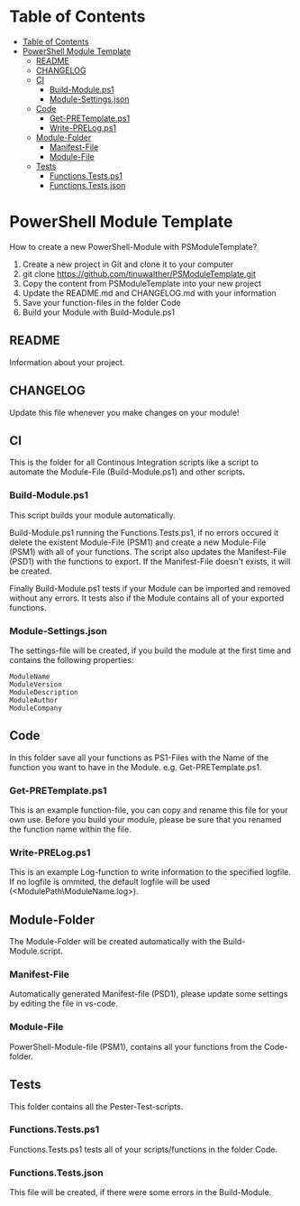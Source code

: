 # Table of Contents

- [Table of Contents](#table-of-contents)
- [PowerShell Module Template](#powershell-module-template)
  - [README](#readme)
  - [CHANGELOG](#changelog)
  - [CI](#ci)
    - [Build-Module.ps1](#build-moduleps1)
    - [Module-Settings.json](#module-settingsjson)
  - [Code](#code)
    - [Get-PRETemplate.ps1](#get-pretemplateps1)
    - [Write-PRELog.ps1](#write-prelogps1)
  - [Module-Folder](#module-folder)
    - [Manifest-File](#manifest-file)
    - [Module-File](#module-file)
  - [Tests](#tests)
    - [Functions.Tests.ps1](#functionstestsps1)
    - [Functions.Tests.json](#functionstestsjson)

# PowerShell Module Template

How to create a new PowerShell-Module with PSModuleTemplate?

1. Create a new project in Git and clone it to your computer
2. git clone <https://github.com/tinuwalther/PSModuleTemplate.git>  
3. Copy the content from PSModuleTemplate into your new project
4. Update the README.md and CHANGELOG.md with your information
5. Save your function-files in the folder Code
6. Build your Module with Build-Module.ps1

## README

Information about your project.

## CHANGELOG

Update this file whenever you make changes on your module!

## CI

This is the folder for all Continous Integration scripts like a script to automate the Module-File (Build-Module.ps1) and other scripts.

### Build-Module.ps1

This script builds your module automatically.  

Build-Module.ps1 running the Functions.Tests.ps1, if no errors occured it delete the existent Module-File (PSM1) and create a new Module-File (PSM1) with all of your functions.
The script also updates the Manifest-File (PSD1) with the functions to export. If the Manifest-File doesn't exists, it will be created.

Finally Build-Module.ps1 tests if your Module can be imported and removed without any errors. It tests also if the Module contains all of your exported functions.

### Module-Settings.json

The settings-file will be created, if you build the module at the first time and contains the following properties:

    ModuleName
    ModuleVersion
    ModuleDescription
    ModuleAuthor
    ModuleCompany

## Code

In this folder save all your functions as PS1-Files with the Name of the function you want to have in the Module. e.g. Get-PRETemplate.ps1.

### Get-PRETemplate.ps1

This is an example function-file, you can copy and rename this file for your own use. Before you build your module, please be sure that you renamed the function name within the file.

### Write-PRELog.ps1

This is an example Log-function to write information to the specified logfile. If no logfile is ommited, the default logfile will be used (<ModulePath\ModuleName.log>).

## Module-Folder

The Module-Folder will be created automatically with the Build-Module.script.

### Manifest-File

Automatically generated Manifest-file (PSD1), please update some settings by editing the file in vs-code.

### Module-File

PowerShell-Module-file (PSM1), contains all your functions from the Code-folder.

## Tests

This folder contains all the Pester-Test-scripts.  

### Functions.Tests.ps1

Functions.Tests.ps1 tests all of your scripts/functions in the folder Code.  

### Functions.Tests.json

This file will be created, if there were some errors in the Build-Module.
